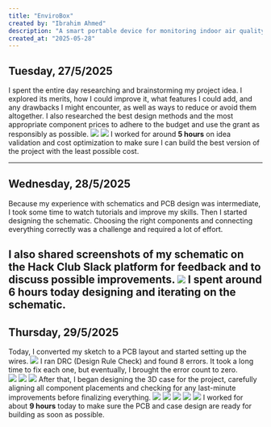 ```yaml
---
title: "EnviroBox"
created by: "Ibrahim Ahmed"
description: "A smart portable device for monitoring indoor air quality using ESP32"
created_at: "2025-05-28"
---
```

##  Tuesday, 27/5/2025

I spent the entire day researching and brainstorming my project idea. I explored its merits, how I could improve it, what features I could add, and any drawbacks I might encounter, as well as ways to reduce or avoid them altogether. I also researched the best design methods and the most appropriate component prices to adhere to the budget and use the grant as responsibly as possible. 
![](https://github.com/ibrahimahmed-design/Enviro-Box/blob/main/images/WhatsApp%20Image%202025-05-30%20at%2010.52.49%20AM%20(9).jpeg?raw=true)
![](https://github.com/ibrahimahmed-design/Enviro-Box/blob/main/images/WhatsApp%20Image%202025-05-30%20at%2010.52.49%20AM%20(10).jpeg?raw=true)
I worked for around **5 hours** on idea validation and cost optimization to make sure I can build the best version of the project with the least possible cost.

---

##  Wednesday, 28/5/2025

Because my experience with schematics and PCB design was intermediate, I took some time to watch tutorials and improve my skills. Then I started designing the schematic. Choosing the right components and connecting everything correctly was a challenge and required a lot of effort.

I also shared screenshots of my schematic on the Hack Club Slack platform for feedback and to discuss possible improvements.
![](https://github.com/ibrahimahmed-design/Enviro-Box/blob/main/images/WhatsApp%20Image%202025-05-30%20at%2010.52.49%20AM.jpeg?raw=true) 
 I spent around **6 hours** today designing and iterating on the schematic. 
---

## Thursday, 29/5/2025

Today, I converted my sketch to a PCB layout and started setting up the wires.
![](https://github.com/ibrahimahmed-design/Enviro-Box/blob/main/images/WhatsApp%20Image%202025-05-30%20at%2010.52.49%20AM%20(4).jpeg?raw=true)
 I ran DRC (Design Rule Check) and found 8 errors. It took a long time to fix each one, but eventually, I brought the error count to zero.  
![](https://github.com/ibrahimahmed-design/Enviro-Box/blob/main/images/WhatsApp%20Image%202025-05-30%20at%2010.52.49%20AM%20(1).jpeg?raw=true)
![](https://github.com/ibrahimahmed-design/Enviro-Box/blob/main/images/WhatsApp%20Image%202025-05-30%20at%2010.52.49%20AM%20(2).jpeg?raw=true)
![](https://github.com/ibrahimahmed-design/Enviro-Box/blob/main/images/WhatsApp%20Image%202025-05-30%20at%2010.52.49%20AM%20(3).jpeg?raw=true)
After that, I began designing the 3D case for the project, carefully aligning all component placements and checking for any last-minute improvements before finalizing everything. 
![](https://github.com/ibrahimahmed-design/Enviro-Box/blob/main/images/WhatsApp%20Image%202025-05-30%20at%2010.52.49%20AM%20(5).jpeg?raw=true)
![](https://github.com/ibrahimahmed-design/Enviro-Box/blob/main/images/WhatsApp%20Image%202025-05-30%20at%2010.52.49%20AM%20(6).jpeg?raw=true)
![](https://github.com/ibrahimahmed-design/Enviro-Box/blob/main/images/WhatsApp%20Image%202025-05-30%20at%2010.52.49%20AM%20(7).jpeg?raw=true)
![](https://github.com/ibrahimahmed-design/Enviro-Box/blob/main/images/WhatsApp%20Image%202025-05-30%20at%2010.52.49%20AM%20(8).jpeg?raw=true) 
![](https://github.com/ibrahimahmed-design/Enviro-Box/blob/main/images/WhatsApp%20Image%202025-05-30%20at%202.11.49%20PM.jpeg?raw=true)
I worked for about **9 hours** today to make sure the PCB and case design are ready for building as soon as possible.

